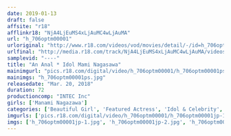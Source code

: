 ```yaml
---
date: 2019-01-13
draft: false
affsite: "r18"
afflinkr18: "NjA4LjEuMS4xLjAuMC4wLjAuMA"
url: "h_706optm00001"
urloriginal: "http://www.r18.com/videos/vod/movies/detail/-/id=h_706optm00001"
urlfinal: "http://media.r18.com/track/NjA4LjEuMS4xLjAuMC4wLjAuMA/videos/vod/movies/detail/-/id=h_706optm00001"
samplevid: "----"
title: "An Anal * Idol Mami Nagasawa"
mainimgurl: "pics.r18.com/digital/video/h_706optm00001/h_706optm00001ps.jpg"
mainimgs: "h_706optm00001ps.jpg"
releasedate: "Mar. 20, 2018"
duration: 72
productioncomp: "INTEC Inc"
girls: ['Manami Nagazawa']
categories: ['Beautiful Girl', 'Featured Actress', 'Idol & Celebrity', 'Anal Play', 'Idol Video']
imgurls: ['pics.r18.com/digital/video/h_706optm00001/h_706optm00001jp-1.jpg', 'pics.r18.com/digital/video/h_706optm00001/h_706optm00001jp-2.jpg', 'pics.r18.com/digital/video/h_706optm00001/h_706optm00001jp-3.jpg', 'pics.r18.com/digital/video/h_706optm00001/h_706optm00001jp-4.jpg', 'pics.r18.com/digital/video/h_706optm00001/h_706optm00001jp-5.jpg', 'pics.r18.com/digital/video/h_706optm00001/h_706optm00001jp-6.jpg', 'pics.r18.com/digital/video/h_706optm00001/h_706optm00001jp-7.jpg', 'pics.r18.com/digital/video/h_706optm00001/h_706optm00001jp-8.jpg', 'pics.r18.com/digital/video/h_706optm00001/h_706optm00001jp-9.jpg', 'pics.r18.com/digital/video/h_706optm00001/h_706optm00001jp-10.jpg', 'pics.r18.com/digital/video/h_706optm00001/h_706optm00001jp-11.jpg', 'pics.r18.com/digital/video/h_706optm00001/h_706optm00001jp-12.jpg', 'pics.r18.com/digital/video/h_706optm00001/h_706optm00001jp-13.jpg', 'pics.r18.com/digital/video/h_706optm00001/h_706optm00001jp-14.jpg', 'pics.r18.com/digital/video/h_706optm00001/h_706optm00001jp-15.jpg', 'pics.r18.com/digital/video/h_706optm00001/h_706optm00001jp-16.jpg', 'pics.r18.com/digital/video/h_706optm00001/h_706optm00001jp-17.jpg', 'pics.r18.com/digital/video/h_706optm00001/h_706optm00001jp-18.jpg', 'pics.r18.com/digital/video/h_706optm00001/h_706optm00001jp-19.jpg', 'pics.r18.com/digital/video/h_706optm00001/h_706optm00001jp-20.jpg']
imgs: ['h_706optm00001jp-1.jpg', 'h_706optm00001jp-2.jpg', 'h_706optm00001jp-3.jpg', 'h_706optm00001jp-4.jpg', 'h_706optm00001jp-5.jpg', 'h_706optm00001jp-6.jpg', 'h_706optm00001jp-7.jpg', 'h_706optm00001jp-8.jpg', 'h_706optm00001jp-9.jpg', 'h_706optm00001jp-10.jpg', 'h_706optm00001jp-11.jpg', 'h_706optm00001jp-12.jpg', 'h_706optm00001jp-13.jpg', 'h_706optm00001jp-14.jpg', 'h_706optm00001jp-15.jpg', 'h_706optm00001jp-16.jpg', 'h_706optm00001jp-17.jpg', 'h_706optm00001jp-18.jpg', 'h_706optm00001jp-19.jpg', 'h_706optm00001jp-20.jpg']
---
```

